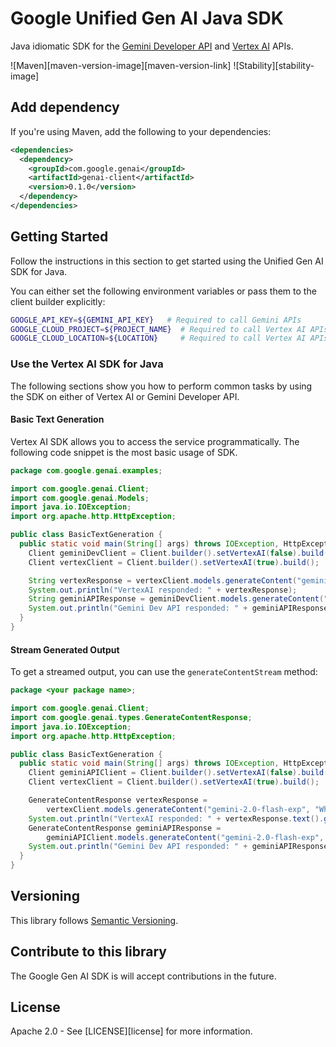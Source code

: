 # Google Unified Gen AI Java SDK

Java idiomatic SDK for the
[Gemini Developer API](https://ai.google.dev/gemini-api/docs) and
[Vertex AI](https://cloud.google.com/vertex-ai/generative-ai/docs/learn/overview)
APIs.

![Maven][maven-version-image][maven-version-link]
![Stability][stability-image]

## Add dependency

If you're using Maven, add the following to your dependencies:

<!-- {x-version-update-start:genai-client:released} -->

```xml
<dependencies>
  <dependency>
    <groupId>com.google.genai</groupId>
    <artifactId>genai-client</artifactId>
    <version>0.1.0</version>
  </dependency>
</dependencies>
```

<!-- {x-version-update-end} -->

## Getting Started

Follow the instructions in this section to get started using the Unified Gen AI
SDK for Java.

You can either set the following environment variables or pass them to the
client builder explicitly:

```bash
GOOGLE_API_KEY=${GEMINI_API_KEY}   # Required to call Gemini APIs
GOOGLE_CLOUD_PROJECT=${PROJECT_NAME}  # Required to call Vertex AI APIs
GOOGLE_CLOUD_LOCATION=${LOCATION}     # Required to call Vertex AI APIs
```

### Use the Vertex AI SDK for Java

The following sections show you how to perform common tasks by using the SDK on
either of Vertex AI or Gemini Developer API.

#### Basic Text Generation
Vertex AI SDK allows you to access the service programmatically. The following
code snippet is the most basic usage of SDK.

```java
package com.google.genai.examples;

import com.google.genai.Client;
import com.google.genai.Models;
import java.io.IOException;
import org.apache.http.HttpException;

public class BasicTextGeneration {
  public static void main(String[] args) throws IOException, HttpException {
    Client geminiDevClient = Client.builder().setVertexAI(false).build();
    Client vertexClient = Client.builder().setVertexAI(true).build();

    String vertexResponse = vertexClient.models.generateContent("gemini-2.0-flash-exp", "What is your name?", null).text().get();
    System.out.println("VertexAI responded: " + vertexResponse);
    String geminiAPIResponse = geminiDevClient.models.generateContent("gemini-2.0-flash-exp", "What is your name?", null).text().get()
    System.out.println("Gemini Dev API responded: " + geminiAPIResponse);
  }
}
```

#### Stream Generated Output

To get a streamed output, you can use the `generateContentStream` method:

```java
package <your package name>;

import com.google.genai.Client;
import com.google.genai.types.GenerateContentResponse;
import java.io.IOException;
import org.apache.http.HttpException;

public class BasicTextGeneration {
  public static void main(String[] args) throws IOException, HttpException {
    Client geminiAPIClient = Client.builder().setVertexAI(false).build();
    Client vertexClient = Client.builder().setVertexAI(true).build();

    GenerateContentResponse vertexResponse =
        vertexClient.models.generateContent("gemini-2.0-flash-exp", "What is your name?", null);
    System.out.println("VertexAI responded: " + vertexResponse.text().get());
    GenerateContentResponse geminiAPIResponse =
        geminiAPIClient.models.generateContent("gemini-2.0-flash-exp", "What is your name?", null);
    System.out.println("Gemini Dev API responded: " + geminiAPIResponse.text().get());
  }
}
```

## Versioning

This library follows [Semantic Versioning](http://semver.org/).

## Contribute to this library

The Google Gen AI SDK is will accept contributions in the future.

## License

Apache 2.0 - See [LICENSE][license] for more information.
